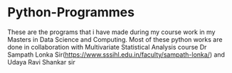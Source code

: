 # Python-Programmes
These are the programs that i have made during my course work in my Masters in Data Science and Computing.
Most of these python works are done in collaboration with Multivariate Statistical Analysis course
Dr Sampath Lonka Sir(https://www.sssihl.edu.in/faculty/sampath-lonka/) and Udaya Ravi Shankar sir
